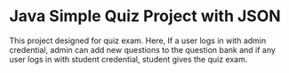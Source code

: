 # Java Simple Quiz Project with JSON
This project designed for quiz exam. Here, If a user logs in with admin credential, admin can add new questions to the question bank and if any user logs in with student credential, student gives the quiz exam.
